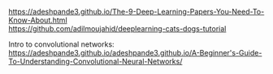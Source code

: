 https://adeshpande3.github.io/The-9-Deep-Learning-Papers-You-Need-To-Know-About.html<br>
https://github.com/adilmoujahid/deeplearning-cats-dogs-tutorial<br>

Intro to convolutional networks:<br>
https://adeshpande3.github.io/adeshpande3.github.io/A-Beginner's-Guide-To-Understanding-Convolutional-Neural-Networks/<br>
